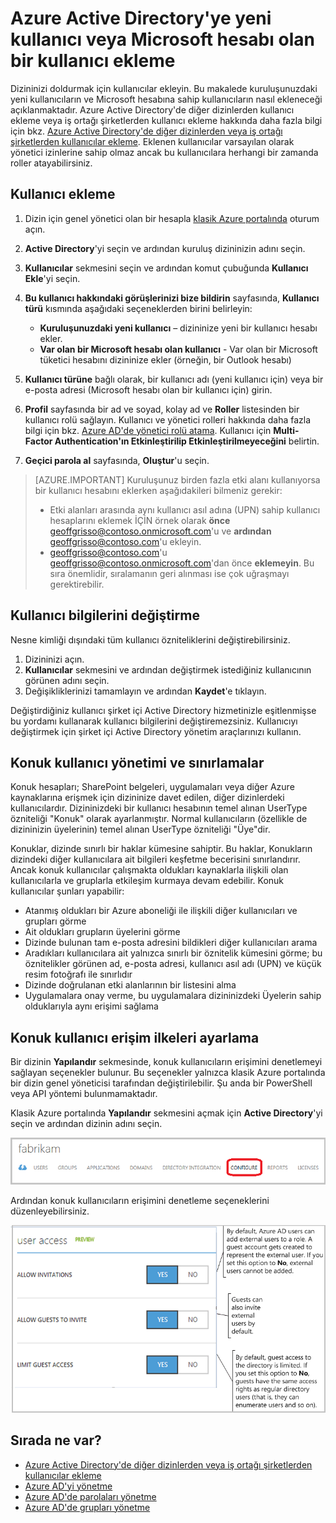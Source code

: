 <properties
    pageTitle="Azure Active Directory'ye yeni kullanıcı ekleme | Microsoft Azure"
    description="Azure Active Directory'de yeni kullanıcıların eklenmesini veya kullanıcı bilgilerinin değiştirilmesini açıklar."
    services="active-directory"
    documentationCenter=""
    authors="curtand"
    manager="stevenpo"
    editor=""/>

<tags
    ms.service="active-directory"
    ms.workload="identity"
    ms.tgt_pltfrm="na"
    ms.devlang="na"
    ms.topic="get-started-article"
    ms.date="03/31/2016"
    ms.author="curtand;viviali"/>

# Azure Active Directory'ye yeni kullanıcı veya Microsoft hesabı olan bir kullanıcı ekleme

Dizininizi doldurmak için kullanıcılar ekleyin. Bu makalede kuruluşunuzdaki yeni kullanıcıların ve Microsoft hesabına sahip kullanıcıların nasıl ekleneceği açıklanmaktadır. Azure Active Directory'de diğer dizinlerden kullanıcı ekleme veya iş ortağı şirketlerden kullanıcı ekleme hakkında daha fazla bilgi için bkz. [Azure Active Directory'de diğer dizinlerden veya iş ortağı şirketlerden kullanıcılar ekleme](active-directory-create-users-external.md). Eklenen kullanıcılar varsayılan olarak yönetici izinlerine sahip olmaz ancak bu kullanıcılara herhangi bir zamanda roller atayabilirsiniz.

## Kullanıcı ekleme

1. Dizin için genel yönetici olan bir hesapla [klasik Azure portalında](https://manage.windowsazure.com) oturum açın.
2. **Active Directory**'yi seçin ve ardından kuruluş dizininizin adını seçin.
3. **Kullanıcılar** sekmesini seçin ve ardından komut çubuğunda **Kullanıcı Ekle**'yi seçin.
4. **Bu kullanıcı hakkındaki görüşlerinizi bize bildirin** sayfasında, **Kullanıcı türü** kısmında aşağıdaki seçeneklerden birini belirleyin:

    - **Kuruluşunuzdaki yeni kullanıcı** – dizininize yeni bir kullanıcı hesabı ekler.
    - **Var olan bir Microsoft hesabı olan kullanıcı** - Var olan bir Microsoft tüketici hesabını dizininize ekler (örneğin, bir Outlook hesabı)

5. **Kullanıcı türüne** bağlı olarak, bir kullanıcı adı (yeni kullanıcı için) veya bir e-posta adresi (Microsoft hesabı olan bir kullanıcı için) girin.
6. **Profil** sayfasında bir ad ve soyad, kolay ad ve **Roller** listesinden bir kullanıcı rolü sağlayın. Kullanıcı ve yönetici rolleri hakkında daha fazla bilgi için bkz. [Azure AD'de yönetici rolü atama](active-directory-assign-admin-roles.md). Kullanıcı için **Multi-Factor Authentication'ın Etkinleştirilip Etkinleştirilmeyeceğini** belirtin.
7. **Geçici parola al** sayfasında, **Oluştur**'u seçin.

> [AZURE.IMPORTANT] Kuruluşunuz birden fazla etki alanı kullanıyorsa bir kullanıcı hesabını eklerken aşağıdakileri bilmeniz gerekir:
>
> - Etki alanları arasında aynı kullanıcı asıl adına (UPN) sahip kullanıcı hesaplarını eklemek İÇİN örnek olarak **önce** geoffgrisso@contoso.onmicrosoft.com'u ve **ardından** geoffgrisso@contoso.com'u ekleyin.
> - geoffgrisso@contoso.com'u geoffgrisso@contoso.onmicrosoft.com'dan önce **eklemeyin**. Bu sıra önemlidir, sıralamanın geri alınması ise çok uğraşmayı gerektirebilir.

## Kullanıcı bilgilerini değiştirme

Nesne kimliği dışındaki tüm kullanıcı özniteliklerini değiştirebilirsiniz.

1. Dizininizi açın.
2. **Kullanıcılar** sekmesini ve ardından değiştirmek istediğiniz kullanıcının görünen adını seçin.
3. Değişikliklerinizi tamamlayın ve ardından **Kaydet**'e tıklayın.

Değiştirdiğiniz kullanıcı şirket içi Active Directory hizmetinizle eşitlenmişse bu yordamı kullanarak kullanıcı bilgilerini değiştiremezsiniz. Kullanıcıyı değiştirmek için şirket içi Active Directory yönetim araçlarınızı kullanın.

## Konuk kullanıcı yönetimi ve sınırlamalar

Konuk hesapları; SharePoint belgeleri, uygulamaları veya diğer Azure kaynaklarına erişmek için dizininize davet edilen, diğer dizinlerdeki kullanıcılardır. Dizininizdeki bir kullanıcı hesabının temel alınan UserType özniteliği "Konuk" olarak ayarlanmıştır. Normal kullanıcıların (özellikle de dizininizin üyelerinin) temel alınan UserType özniteliği "Üye"dir.

Konuklar, dizinde sınırlı bir haklar kümesine sahiptir. Bu haklar, Konukların dizindeki diğer kullanıcılara ait bilgileri keşfetme becerisini sınırlandırır. Ancak konuk kullanıcılar çalışmakta oldukları kaynaklarla ilişkili olan kullanıcılarla ve gruplarla etkileşim kurmaya devam edebilir. Konuk kullanıcılar şunları yapabilir:

- Atanmış oldukları bir Azure aboneliği ile ilişkili diğer kullanıcıları ve grupları görme
- Ait oldukları grupların üyelerini görme
- Dizinde bulunan tam e-posta adresini bildikleri diğer kullanıcıları arama
- Aradıkları kullanıcılara ait yalnızca sınırlı bir öznitelik kümesini görme; bu öznitelikler görünen ad, e-posta adresi, kullanıcı asıl adı (UPN) ve küçük resim fotoğrafı ile sınırlıdır
- Dizinde doğrulanan etki alanlarının bir listesini alma
- Uygulamalara onay verme, bu uygulamalara dizininizdeki Üyelerin sahip olduklarıyla aynı erişimi sağlama

## Konuk kullanıcı erişim ilkeleri ayarlama

Bir dizinin **Yapılandır** sekmesinde, konuk kullanıcıların erişimini denetlemeyi sağlayan seçenekler bulunur. Bu seçenekler yalnızca klasik Azure portalında bir dizin genel yöneticisi tarafından değiştirilebilir. Şu anda bir PowerShell veya API yöntemi bulunmamaktadır.

Klasik Azure portalında **Yapılandır** sekmesini açmak için **Active Directory**'yi seçin ve ardından dizinin adını seçin.

![Azure Active Directory'deki Yapılandır sekmesi][1]

Ardından konuk kullanıcıların erişimini denetleme seçeneklerini düzenleyebilirsiniz.

![konuk kullanıcılara yönelik erişim denetimi seçenekleri][2]


## Sırada ne var?

- [Azure Active Directory'de diğer dizinlerden veya iş ortağı şirketlerden kullanıcılar ekleme](active-directory-create-users-external.md)
- [Azure AD'yi yönetme](active-directory-administer.md)
- [Azure AD'de parolaları yönetme](active-directory-manage-passwords.md)
- [Azure AD'de grupları yönetme](active-directory-manage-groups.md)

<!--Image references-->
[1]: ./media/active-directory-create-users/RBACDirConfigTab.png
[2]: ./media/active-directory-create-users/RBACGuestAccessControls.png



<!---HONumber=Jun16_HO2-->


